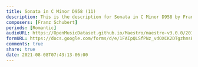 ```yaml
---
title: Sonata in C Minor D958 (11)
description: This is the description for Sonata in C Minor D958 by Franz Schubert
composers: [Franz Schubert]
periods: [Romantic]
audioURL: https://OpenMusicDataset.github.io/Maestro/maestro-v3.0.0/2018/MIDI-Unprocessed_Schubert1-3_MID--AUDIO_05_R2_2018_wav.midi
formURL: https://docs.google.com/forms/d/e/1FAIpQLSfPNz_vdOXCK2DTgzhmsEqRBafOGoLSu_5Xm9XSNhCl9PQ8lg/viewform
comments: true
share: true
date: 2021-08-08T07:43:13-06:00
---
```

